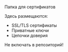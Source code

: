 Папка для сертификатов

Здесь размещаются:
- SSL/TLS сертификаты
- Приватные ключи
- Цепочки доверия

Не включать в репозиторий!
